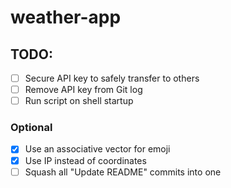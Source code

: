 # weather-app

## TODO:
- [ ] Secure API key to safely transfer to others
- [ ] Remove API key from Git log
- [ ] Run script on shell startup

### Optional
- [x]  Use an associative vector for emoji
- [x]  Use IP instead of coordinates
- [ ]  Squash all "Update README" commits into one
